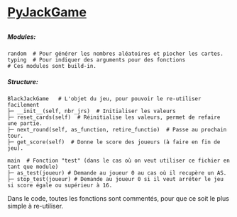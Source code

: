 # <u>PyJackGame</u>

## 

##### Modules:

```
random  # Pour générer les nombres aléatoires et piocher les cartes.
typing  # Pour indiquer des arguments pour des fonctions
# Ces modules sont build-in.
```

##### Structure:

```
BlackJackGame	# L'objet du jeu, pour pouvoir le re-utiliser facilement
├─ __init__(self, nbr_jrs)  # Initialiser les valeurs
├─ reset_cards(self)  # Réinitialise les valeurs, permet de refaire une partie.
├─ next_round(self, as_function, retire_functio)  # Passe au prochain tour.
├─ get_score(self)  # Donne le score des joueurs (à faire en fin de jeu).

main  # Fonction "test" (dans le cas où on veut utiliser ce fichier en tant que module)
├─ as_test(joueur) # Demande au joueur 0 au cas où il recupère un AS.
├─ stop_test(joueur) # Demande au joueur 0 si il veut arréter le jeu si score égale ou supérieur à 16.
```

Dans le code, toutes les fonctions sont commentés, pour que ce soit le plus simple à re-utiliser.